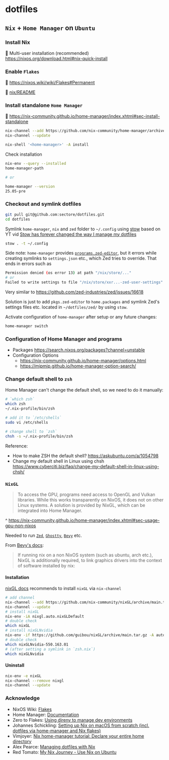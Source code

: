 # dotfiles

## `Nix` + `Home Manager` on `Ubuntu`

### Install Nix

:eyes: Multi-user installation (recommended) https://nixos.org/download.html#nix-quick-install


### Enable `Flakes`

:eyes: https://nixos.wiki/wiki/Flakes#Permanent

:eyes: [nix/README](./nix/README)


### Install standalone `Home Manager`

:eyes: https://nix-community.github.io/home-manager/index.xhtml#sec-install-standalone

```sh
nix-channel --add https://github.com/nix-community/home-manager/archive/master.tar.gz home-manager
nix-channel --update

nix-shell '<home-manager>' -A install
```

Check installation

```sh
nix-env --query --installed
home-manager-path

# or

home-manager --version
25.05-pre
```

### Checkout and symlink dotfiles

```sh
git pull git@github.com:sectore/dotfiles.git
cd dotfiles
```

Symlink `home-manager`, `nix` and `zed` folder to `~/.config` using [stow](https://www.gnu.org/software/stow/manual/stow.html#Introduction) based on YT vid [Stow has forever changed the way I manage my dotfiles](https://www.youtube.com/watch?v=y6XCebnB9gs)

```sh
stow . -t ~/.config
```

Side note: `home-manager` provides [`programs.zed-editor`](https://nix-community.github.io/home-manager/options.xhtml#opt-programs.zed-editor.enable),
but it errors while creating symlinks to `settings.json` etc., which Zed tries to override. That ends in errors such as
```sh
Permission denied (os error 13) at path "/nix/store/..."
# or
Failed to write settings to file "/nix/store/xxr...-zed-user-settings"
```
Very similar to https://github.com/zed-industries/zed/issues/16618

Solution is just to add `pkgs.zed-editor` to `home.packages` and symlink Zed's settings files etc. located in `~/dotfiles/zed/` by using `stow`.

Activate configuration of `home-manager` after setup or any future changes:

```sh
home-manager switch
```

### Configuration of Home Manager and programs

- Packages https://search.nixos.org/packages?channel=unstable
- Configuration Options
   - https://nix-community.github.io/home-manager/options.html
   - https://mipmip.github.io/home-manager-option-search/

### Change default shell to `zsh`

Home Manager can't change the default shell, so we need to do it manually:

```sh
# `which zsh`
which zsh
~/.nix-profile/bin/zsh

# add it to `/etc/shells`
sudo vi /etc/shells

# change shell to `zsh`
chsh -s ~/.nix-profile/bin/zsh
```
Reference:
   - How to make ZSH the default shell? https://askubuntu.com/a/1054798
   - Change my default shell in Linux using chsh https://www.cyberciti.biz/faq/change-my-default-shell-in-linux-using-chsh/

### `NixGL`

> To access the GPU, programs need access to OpenGL and Vulkan libraries. While this works transparently on NixOS, it does not on other Linux systems. A solution is provided by NixGL, which can be integrated into Home Manager.

^ https://nix-community.github.io/home-manager/index.xhtml#sec-usage-gpu-non-nixos

Needed to run [`Zed`](https://zed.dev), [`Ghostty`](https://ghostty.org), [`Bevy`](https://bevyengine.org) etc.

From [Bevy's docs](https://github.com/bevyengine/bevy/blob/main/docs/linux_dependencies.md#nix):

> If running nix on a non NixOS system (such as ubuntu, arch etc.), NixGL is additionally required, to link graphics drivers into the context of software installed by nix:

#### Installation

[nixGL docs](https://github.com/nix-community/nixGL?tab=readme-ov-file#nix-channel-recommended) recommends to install `nixGL` via `nix-channel`

```sh
# add channel
nix-channel --add https://github.com/nix-community/nixGL/archive/main.tar.gz nixgl
nix-channel --update
# install nixGL
nix-env -iA nixgl.auto.nixGLDefault
# double check
which nixGL
# install nixGLNvidia
nix-env -if https://github.com/guibou/nixGL/archive/main.tar.gz -A auto.nixGLNvidia
# double check
which nixGLNvidia-550.163.01
# (after setting a symlink in `zsh.nix`)
which nixGLNvidia
```

#### Uninstall

```sh
nix-env -e nixGL
nix-channel --remove nixgl
nix-channel --update
```

### Acknowledge

- NixOS Wiki: [Flakes](https://nixos.wiki/wiki/Flakes)
- Home Manager: [Documentation](https://nix-community.github.io/home-manager/)
- Zero to Flakes: [Using direnv to manage dev environments](https://zero-to-flakes.com/direnv)
- Johannes Schickling: [Setting up Nix on macOS from scratch (incl. dotfiles via home-manager and Nix flakes)](https://www.youtube.com/watch?v=1dzgVkgQ5mE)
- Vimjoyer: [Nix home-manager tutorial: Declare your entire home directory](https://www.youtube.com/watch?v=FcC2dzecovw&list=PLko9chwSoP-15ZtZxu64k_CuTzXrFpxPE&index=4)
- Alex Pearce: [Managing dotfiles with Nix](https://alexpearce.me/2021/07/managing-dotfiles-with-nix/)
- Red Tomato: [My Nix Journey - Use Nix on Ubuntu](https://tech.aufomm.com/my-nix-journey-use-nix-with-ubuntu/)
